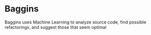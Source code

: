 # Baggins
Baggins uses Machine Learning to analyze source code, find possible refactorings, and suggest those that seem optimal
